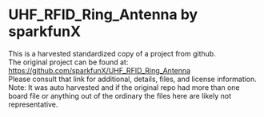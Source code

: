 
# UHF_RFID_Ring_Antenna by sparkfunX  
This is a harvested standardized copy of a project from github.  
The original project can be found at:  
https://github.com/sparkfunX/UHF_RFID_Ring_Antenna  
Please consult that link for additional, details, files, and license information.  
Note: It was auto harvested and if the original repo had more than one board file or anything out of the ordinary the files here are likely not representative.  
    